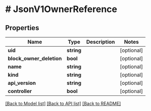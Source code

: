 # # JsonV1OwnerReference

## Properties

Name | Type | Description | Notes
------------ | ------------- | ------------- | -------------
**uid** | **string** |  | [optional]
**block_owner_deletion** | **bool** |  | [optional]
**name** | **string** |  | [optional]
**kind** | **string** |  | [optional]
**api_version** | **string** |  | [optional]
**controller** | **bool** |  | [optional]

[[Back to Model list]](../../README.md#models) [[Back to API list]](../../README.md#endpoints) [[Back to README]](../../README.md)
